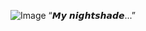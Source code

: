 ![Image](https://github.com/user-attachments/assets/18806bc8-bb2e-4064-9468-af5796886a46)
          “𝙈𝙮 𝙣𝙞𝙜𝙝𝙩𝙨𝙝𝙖𝙙𝙚...”
<!--
**n1ghtshxde/n1ghtshxde** is a ✨ _special_ ✨ repository because its `README.md` (this file) appears on your GitHub profile.

Here are some ideas to get you started:

- 🔭 I’m currently working on ...
- 🌱 I’m currently learning ...
- 👯 I’m looking to collaborate on ...
- 🤔 I’m looking for help with ...
- 💬 Ask me about ...
- 📫 How to reach me: ...
- 😄 Pronouns: ...
- ⚡ Fun fact: ...
-->
